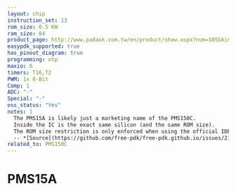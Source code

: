 ```yaml
---
layout: chip
instruction_set: 13
rom_size: 0.5 KW
ram_size: 64
product_page: http://www.padauk.com.tw/en/product/show.aspx?num=105&kind=41
easypdk_supported: true
has_pinout_diagram: true
programming: otp
maxio: 6
timers: T16,T2
PWM: 1x 8-Bit
Comp: 1
ADC: "-"
Special: "-"
oss_status: "Yes"
notes: |
  The PMS15A is likely just a marketing name of the PMS150C.
  Inside the IC is the exact same silicon (and the same ROM size).
  The ROM size restriction is only enforced when using the official IDE.
  -- *[Source](https://github.com/free-pdk/free-pdk.github.io/issues/21)*
related_to: PMS150C
---
```


# PMS15A

